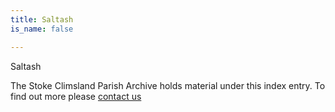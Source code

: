 ```yaml
---
title: Saltash
is_name: false

---
```


Saltash


The Stoke Climsland Parish Archive holds material under this index entry. To find out more please [contact us](/contact/)
